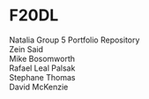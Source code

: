 # F20DL
Natalia Group 5 Portfolio Repository  
Zein Said  
Mike Bosomworth  
Rafael Leal Palsak  
Stephane Thomas  
David McKenzie  
